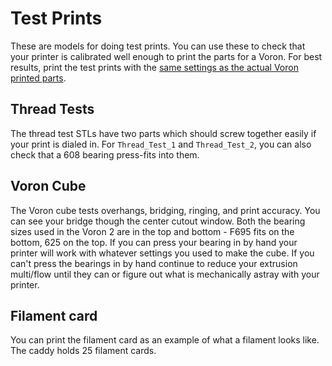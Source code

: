 # Test Prints

These are models for doing test prints. You can use these to check that your printer is calibrated well enough to print the parts for a Voron. For best results, print the test prints with the [same settings as the actual Voron printed parts](https://docs.vorondesign.com/sourcing.html#print-settings).

## Thread Tests

The thread test STLs have two parts which should screw together easily if your print is dialed in. For `Thread_Test_1` and `Thread_Test_2`, you can also check that a 608 bearing press-fits into them.

## Voron Cube

The Voron cube tests overhangs, bridging, ringing, and print accuracy. You can see your bridge though the center cutout window. Both the bearing sizes used in the Voron 2 are in the top and bottom - F695 fits on the bottom, 625 on the top. If you can press your bearing in by hand your printer will work with whatever settings you used to make the cube.  If you can't press the bearings in by hand continue to reduce your extrusion multi/flow until they can or figure out what is mechanically astray with your printer.

## Filament card

You can print the filament card as an example of what a filament looks like. The caddy holds 25 filament cards.
